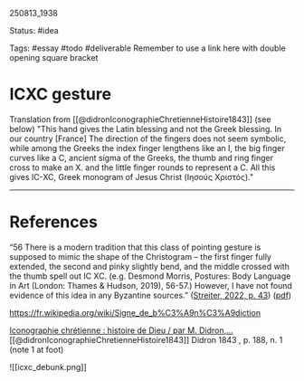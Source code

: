 
250813_1938

Status: #idea

Tags: #essay #todo #deliverable 
Remember to use a link here with double opening square bracket
# ICXC gesture

Translation from [[@didronIconographieChretienneHistoire1843]] (see below)
"This hand gives the Latin blessing and not the Greek blessing. In our country [France] The direction of the fingers does not seem symbolic, while among the Greeks the index finger lengthens like an I, the big finger curves like a C, ancient sigma of the Greeks, the thumb and ring finger cross to make an X. and the little finger rounds to represent a C. All this gives IC-XC, Greek monogram of Jesus Christ (Ιησούς Χριστός)."

---
# References


“56 There is a modern tradition that this class of pointing gesture is supposed to mimic the shape of the Christogram – the first finger fully extended, the second and pinky slightly bend, and the middle crossed with the thumb spell out IC XC. (e.g. Desmond Morris, Postures: Body Language in Art (London: Thames & Hudson, 2019), 56-57.) However, I have not found evidence of this idea in any Byzantine sources.” ([Streiter, 2022, p. 43](zotero://select/library/items/USZKS6MZ)) ([pdf](zotero://open-pdf/library/items/B79WZSND?page=61&annotation=YFDKZPTN))

https://fr.wikipedia.org/wiki/Signe_de_b%C3%A9n%C3%A9diction

[Iconographie chrétienne : histoire de Dieu / par M. Didron,...](https://gallica.bnf.fr/ark:/12148/bpt6k114544z/f215.item#)
[[@didronIconographieChretienneHistoire1843]]
Didron 1843 , p.  188, n. 1 (note 1 at foot)


![[icxc_debunk.png]]